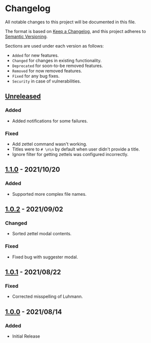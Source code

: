 # Changelog
All notable changes to this project will be documented in this file.

The format is based on [Keep a Changelog](https://keepachangelog.com/en/1.0.0/), and this project adheres to [Semantic Versioning](https://semver.org/spec/v2.0.0.html).

Sections are used under each version as follows:
- `Added` for new features.
- `Changed` for changes in existing functionality.
- `Deprecated` for soon-to-be removed features.
- `Removed` for now removed features.
- `Fixed` for any bug fixes.
- `Security` in case of vulnerabilities.

## [Unreleased]

### Added

- Added notifications for some failures.

### Fixed

- Add zettel command wasn't working.
- Titles were to `# \n\n` by default when user didn't provide a title.
- Ignore filter for getting zettels was configured incorrectly.

## [1.1.0] - 2021/10/20

### Added

- Supported more complex file names.

## [1.0.2] - 2021/09/02

### Changed

- Sorted zettel modal contents.

### Fixed

- Fixed bug with suggester modal.

## [1.0.1] - 2021/08/22

### Fixed

- Corrected misspelling of Luhmann.

## [1.0.0] - 2021/08/14

### Added

- Initial Release


<!-- Links -->
[Unreleased]: https://github.com/Dyldog/luhman-obsidian-plugin/compare/1.1.0...HEAD
[1.1.0]: https://github.com/Dyldog/luhman-obsidian-plugin/compare/1.0.2...1.1.0
[1.0.2]: https://github.com/Dyldog/luhman-obsidian-plugin/compare/1.0.1...1.0.2
[1.0.1]: https://github.com/Dyldog/luhman-obsidian-plugin/compare/1.0.0...1.0.1
[1.0.0]: https://github.com/Dyldog/luhman-obsidian-plugin/releases/tag/1.0.0

